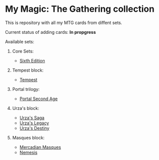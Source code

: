 # My Magic: The Gathering collection
This is repository with all my MTG cards from diffent sets.

Current status of adding cards: **In propgress**

Available sets:

1. Core Sets:
	- [Sixth Edition](1999_Classic_Sixth_Edition.csv)

2. Tempest block:
	- [Tempest](1997_Tempest.csv)

3. Portal trilogy:
	- [Portal Second Age](1998_Portal_Second_age.csv)

4. Urza's block:
 	- [Urza's Saga](1998_Urza's_Saga.csv)
 	- [Urza's Legacy](1999_Urza's_Legacy.csv)
 	- [Urza's Destiny](1999_Urza's_Destiny.csv)

5. Masques block:
	- [Mercadian Masques](1999_Mercadian_Masques.csv)
	- [Nemesis](2000_Nemesis.csv)



